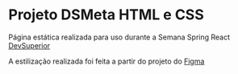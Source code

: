 # Projeto DSMeta HTML e CSS

Página estática realizada para uso durante a Semana Spring React [DevSuperior](https://www.linkedin.com/school/devsuperior/)

A estilização realizada foi feita a partir do projeto do [Figma](https://www.figma.com/file/EN1zFtk4eY3Jgmpgi9YaMG/DSMeta1?node-id=0%3A1)

